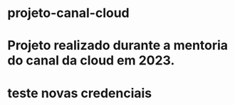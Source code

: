 # projeto-canal-cloud
# Projeto realizado durante a mentoria do canal da cloud em 2023.
# teste novas credenciais


